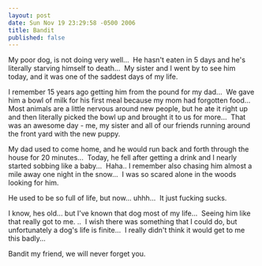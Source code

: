 ```yaml
---
layout: post
date: Sun Nov 19 23:29:58 -0500 2006
title: Bandit
published: false
---
```


My poor dog, is not doing very well...  He hasn't eaten in 5 days and he's
literally starving himself to death...  My sister and I went by to see him
today, and it was one of the saddest days of my life.

I remember 15 years ago getting him from the pound for my dad...  We gave him
a bowl of milk for his first meal because my mom had forgotten food...  Most
animals are a little nervous around new people, but he ate it right up and
then literally picked the bowl up and brought it to us for more...  That was
an awesome day - me, my sister and all of our friends running around the front
yard with the new puppy.

My dad used to come home, and he would run back and forth through the house
for 20 minutes...  Today, he fell after getting a drink and I nearly started
sobbing like a baby...  Haha.. I remember also chasing him almost a mile away
one night in the snow...  I was so scared alone in the woods looking for him.

He used to be so full of life, but now... uhhh...  It just fucking sucks.

I know, hes old... but I've known that dog most of my life...  Seeing him like
that really got to me. ..  I wish there was something that I could do, but
unfortunately a dog's life is finite...  I really didn't think it would get to
me this badly...

Bandit my friend, we will never forget you.
